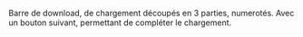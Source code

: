 Barre de download, de chargement découpés en 3 parties, numerotés.
Avec un bouton suivant, permettant de compléter le chargement.
